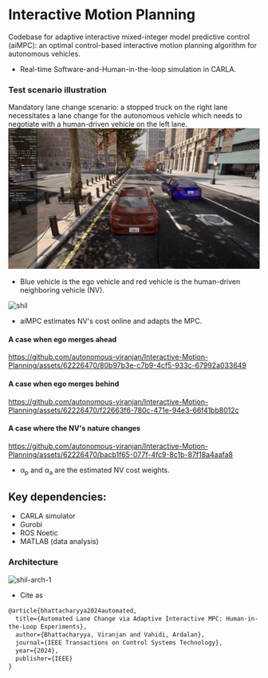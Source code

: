 # Interactive Motion Planning
Codebase for adaptive interactive mixed-integer model predictive control (aiMPC): an optimal control-based interactive motion planning algorithm for autonomous vehicles.

- Real-time Software-and-Human-in-the-loop simulation in CARLA.

### Test scenario illustration
Mandatory lane change scenario: a stopped truck on the right lane necessitates a lane change for the autonomous vehicle which needs to negotiate with a human-driven vehicle on the left lane.
![alt text](https://github.com/autonomous-viranjan/Interactive-Motion-Planning/blob/main/scenario.png)
- Blue vehicle is the ego vehicle and red vehicle is the human-driven neighboring vehicle (NV).

![shil](https://github.com/autonomous-viranjan/Interactive-Motion-Planning/assets/62226470/007e4ddd-783e-495a-a7bf-8f61333cc901)

* aiMPC estimates NV's cost online and adapts the MPC.

#### A case when ego merges ahead
https://github.com/autonomous-viranjan/Interactive-Motion-Planning/assets/62226470/80b97b3e-c7b9-4cf5-933c-67992a033649

#### A case when ego merges behind
https://github.com/autonomous-viranjan/Interactive-Motion-Planning/assets/62226470/f22663f6-780c-471e-94e3-66f41bb8012c

#### A case where the NV's nature changes
https://github.com/autonomous-viranjan/Interactive-Motion-Planning/assets/62226470/bacb1f65-077f-4fc9-8c1b-87f18a4aafa8

- α<sub>p</sub> and α<sub>a</sub> are the estimated NV cost weights.

## Key dependencies:
- CARLA simulator
- Gurobi
- ROS Noetic
- MATLAB (data analysis)

### Architecture
![shil-arch-1](https://github.com/autonomous-viranjan/Interactive-Motion-Planning/assets/62226470/7d8d609b-7c80-4473-9731-b24a91439f96)

- Cite as
```
@article{bhattacharyya2024automated,
  title={Automated Lane Change via Adaptive Interactive MPC: Human-in-the-Loop Experiments},
  author={Bhattacharyya, Viranjan and Vahidi, Ardalan},
  journal={IEEE Transactions on Control Systems Technology},
  year={2024},
  publisher={IEEE}
}

```
